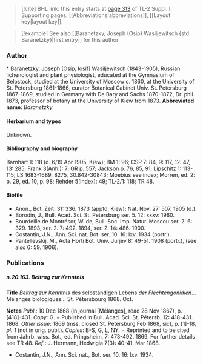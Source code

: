 > [!cite] BHL link: this entry starts at [page 313](https://www.biodiversitylibrary.org/page/33265040) of TL-2 Suppl. I.
> Supporting pages: [[Abbreviations|abbreviations]], [[Layout key|layout key]].

> [!example] See also [[Baranetzky, Joseph (Osip) Wasiljewitsch {std. Baranetzky}|first entry]] for this author

### Author

\* Baranetzky, Joseph \[Osip, Iosif\] Wasiljewitsch (1843-1905), Russian lichenologist and plant physiologist, educated at the Gymnasium of Belostock, studied at the University of Moscow c. 1860, at the University of St. Petersburg 1861-1866, curator Botanical Cabinet Univ. St. Petersburg 1867-1869, studied in Germany with De Bary and Sachs 1870-1872, Dr. phil. 1873, professor of botany at the University of Kiew from 1873. 
**Abbreviated name**: *Baranetzky*

#### Herbarium and types

Unknown.

#### Bibliography and biography

Barnhart 1: 118 (d. 6/19 Apr 1905, Kiew); BM 1: 96; CSP 7: 84, 9: 117, 12: 47, 13: 285; Frank 3(Anh.): 7; GR p. 557; Jackson p. 76, 85, 91; Lipschitz 1: 113-115; LS 1683-1689, 8275, 30.842-30843; Moebius see index; Morren, ed. 2: p. 29, ed. 10, p. 98; Rehder 5(index): 49; TL-2/1: 118; TR 48.

#### Biofile

- Anon., Bot. Zeit. 31: 336. 1873 (apptd. Kiew); Nat. Nov. 27: 507. 1905 (d.).
- Borodin, J., Bull. Acad. Sci. St. Petersburg ser. 5. 12: xxxv: 1960.
- Bourdeille de Montrésor, W. de, Bull. Soc. Imp. Natur. Moscou ser. 2. 6: 329. 1893, ser. 2. 7: 492. 1894, ser. 2. 14: 486. 1900.
- Costantin, J.N., Ann. Sci. nat. Bot. ser. 10. 16: lxv. 1934 (portr.).
- Pantellevskij, M., Acta Horti Bot. Univ. Jurjev 8: 49-51. 1908 (portr.), (see also 6: 59. 1906).

### Publications

##### n.20.163. Beitrag zur Kenntnis

**Title**
*Beitrag zur Kenntnis* des selbständigen Lebens *der Flechtengonidien*... Mélanges biologiques... St. Pétersbourg 1868. Oct.

**Notes**
*Publ*.: 10 Dec 1868 (in journal \[Mélanges\], read 28 Nov 1867), p. \[418\]-431. *Copy*: G. − Published in Bull. Acad. Sci. St. Pétersb. 12: 418-431. 1868.
*Other issue*: 1869 (mss. closed St. Petersburg Feb 1868, sic), p. \[1\]-18, *pl. 1* (not in orig. publ.). *Copies*: B-S, G, L, NY. − Reprinted and to be cited from Jahrb. wiss. Bot., ed. Pringsheim, 7: 473-492. 1869. For further details see TR 48.
*Ref*.: J. Hermann, Hedwigia 7(3): 40-41. Mar 1868.
- Costantin, J.N., Ann. Sci. nat., Bot. ser. 10. 16: lxv. 1934.

